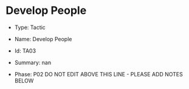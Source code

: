 # Develop People

* Type: Tactic

* Name: Develop People

* Id: TA03

* Summary: nan

* Phase: P02
DO NOT EDIT ABOVE THIS LINE - PLEASE ADD NOTES BELOW